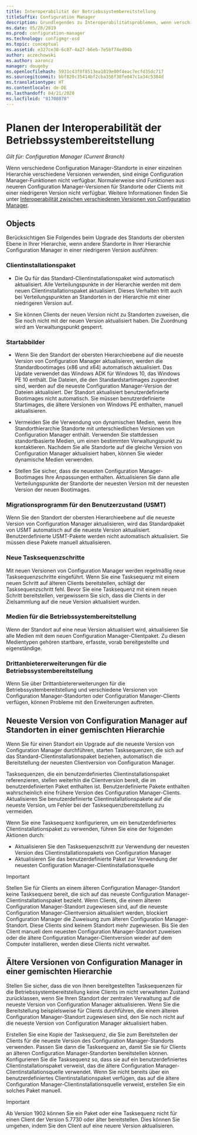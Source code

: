 ```yaml
---
title: Interoperabilität der Betriebssystembereitstellung
titleSuffix: Configuration Manager
description: Grundlegendes zu Interoperabilitätsproblemen, wenn verschiedene Configuration Manager-Standorte in einer einzelnen Hierarchie verschiedene Versionen verwenden.
ms.date: 05/28/2019
ms.prod: configuration-manager
ms.technology: configmgr-osd
ms.topic: conceptual
ms.assetid: e327ce38-6c07-4a27-b6eb-7e5bf74ed04b
author: aczechowski
ms.author: aaroncz
manager: dougeby
ms.openlocfilehash: 5931c43f0f8513ea1819e00f4eac7ecfd35dc717
ms.sourcegitcommit: bbf820c35414bf2cba356f30fe047c1a34c5384d
ms.translationtype: HT
ms.contentlocale: de-DE
ms.lasthandoff: 04/21/2020
ms.locfileid: "81708078"
---
```

# <a name="plan-for-os-deployment-interoperability"></a>Planen der Interoperabilität der Betriebssystembereitstellung

*Gilt für: Configuration Manager (Current Branch)*

Wenn verschiedene Configuration Manager-Standorte in einer einzelnen Hierarchie verschiedene Versionen verwenden, sind einige Configuration Manager-Funktionen nicht verfügbar. Normalerweise sind Funktionen aus neueren Configuration Manager-Versionen für Standorte oder Clients mit einer niedrigeren Version nicht verfügbar. Weitere Informationen finden Sie unter [Interoperabilität zwischen verschiedenen Versionen von Configuration Manager](../../core/plan-design/hierarchy/interoperability-between-different-versions.md).  


## <a name="objects"></a>Objects

Berücksichtigen Sie Folgendes beim Upgrade des Standorts der obersten Ebene in Ihrer Hierarchie, wenn andere Standorte in Ihrer Hierarchie Configuration Manager in einer niedrigeren Version ausführen:  

### <a name="client-installation-package"></a>Clientinstallationspaket  

- Die Qu für das Standard-Clientinstallationspaket wird automatisch aktualisiert. Alle Verteilungspunkte in der Hierarchie werden mit dem neuen Clientinstallationspaket aktualisiert. Dieses Verhalten tritt auch bei Verteilungspunkten an Standorten in der Hierarchie mit einer niedrigeren Version auf.  

- Sie können Clients der neuen Version nicht zu Standorten zuweisen, die Sie noch nicht mit der neuen Version aktualisiert haben. Die Zuordnung wird am Verwaltungspunkt gesperrt.  

### <a name="boot-images"></a>Startabbilder  

- Wenn Sie den Standort der obersten Hierarchieebene auf die neueste Version von Configuration Manager aktualisieren, werden die Standardbootimages (x86 und x64) automatisch aktualisiert. Das Update verwendet das Windows ADK für Windows 10, das Windows PE 10 enthält. Die Dateien, die den Standardstartimages zugeordnet sind, werden auf die neueste Configuration Manager-Version der Dateien aktualisiert. Der Standort aktualisiert benutzerdefinierte Bootimages nicht automatisch. Sie müssen benutzerdefinierte Startimages, die ältere Versionen von Windows PE enthalten, manuell aktualisieren.  

- Vermeiden Sie die Verwendung von dynamischen Medien, wenn Ihre Standorthierarchie Standorte mit unterschiedlichen Versionen von Configuration Manager enthält. Verwenden Sie stattdessen standortbasierte Medien, um einen bestimmten Verwaltungspunkt zu kontaktieren. Nachdem Sie alle Standorte auf die gleiche Version von Configuration Manager aktualisiert haben, können Sie wieder dynamische Medien verwenden.

- Stellen Sie sicher, dass die neuesten Configuration Manager-Bootimages Ihre Anpassungen enthalten. Aktualisieren Sie dann alle Verteilungspunkte der Standorte der neuesten Version mit der neuesten Version der neuen Bootimages.  

### <a name="user-state-migration-tool-usmt"></a>Migrationsprogramm für den Benutzerzustand (USMT)  

Wenn Sie den Standort der obersten Hierarchieebene auf die neueste Version von Configuration Manager aktualisieren, wird das Standardpaket von USMT automatisch auf die neueste Version aktualisiert. Benutzerdefinierte USMT-Pakete werden nicht automatisch aktualisiert. Sie müssen diese Pakete manuell aktualisieren.  

### <a name="new-task-sequence-steps"></a>Neue Tasksequenzschritte  

Mit neuen Versionen von Configuration Manager werden regelmäßig neue Tasksequenzschritte eingeführt. Wenn Sie eine Tasksequenz mit einem neuen Schritt auf älteren Clients bereitstellen, schlägt der Tasksequenzschritt fehl. Bevor Sie eine Tasksequenz mit einem neuen Schritt bereitstellen, vergewissern Sie sich, dass die Clients in der Zielsammlung auf die neue Version aktualisiert wurden.  

### <a name="os-deployment-media"></a>Medien für die Betriebssystembereitstellung  

Wenn der Standort auf eine neue Version aktualisiert wird, aktualisieren Sie alle Medien mit dem neuen Configuration Manager-Clientpaket. Zu diesen Medientypen gehören startbare, erfasste, vorab bereitgestellte und eigenständige.

### <a name="third-party-extensions-to-os-deployment"></a>Drittanbietererweiterungen für die Betriebssystembereitstellung  

Wenn Sie über Drittanbietererweiterungen für die Betriebssystembereitstellung und verschiedene Versionen von Configuration Manager-Standorten oder Configuration Manager-Clients verfügen, können Probleme mit den Erweiterungen auftreten.  


## <a name="latest-version-of-configuration-manager-sites-in-a-mixed-hierarchy"></a>Neueste Version von Configuration Manager auf Standorten in einer gemischten Hierarchie  

Wenn Sie für einen Standort ein Upgrade auf die neueste Version von Configuration Manager durchführen, starten Tasksequenzen, die sich auf das Standard-Clientinstallationspaket beziehen, automatisch die Bereitstellung der neuesten Clientversion von Configuration Manager.

Tasksequenzen, die ein benutzerdefiniertes Clientinstallationspaket referenzieren, stellen weiterhin die Clientversion bereit, die im benutzerdefinierten Paket enthalten ist. Benutzerdefinierte Pakete enthalten wahrscheinlich eine frühere Version des Configuration Manager-Clients. Aktualisieren Sie benutzerdefinierte Clientinstallationspakete auf die neueste Version, um Fehler bei der Tasksequenzbereitstellung zu vermeiden.

Wenn Sie eine Tasksequenz konfigurieren, um ein benutzerdefiniertes Clientinstallationspaket zu verwenden, führen Sie eine der folgenden Aktionen durch:

- Aktualisieren Sie den Tasksequenzschritt zur Verwendung der neuesten Version des Clientinstallationspakets von Configuration Manager
- Aktualisieren Sie das benutzerdefinierte Paket zur Verwendung der neuesten Configuration Manager-Clientinstallationsquelle

> [!IMPORTANT]  
> Stellen Sie für Clients an einem älteren Configuration Manager-Standort keine Tasksequenz bereit, die sich auf das neueste Configuration Manager-Clientinstallationspaket bezieht. Wenn Clients, die einem älteren Configuration Manager-Standort zugewiesen sind, auf die neueste Configuration Manager-Clientversion aktualisiert werden, blockiert Configuration Manager die Zuweisung zum älteren Configuration Manager-Standort. Diese Clients sind keinem Standort mehr zugewiesen. Bis Sie den Client manuell dem neuesten Configuration Manager-Standort zuweisen oder die ältere Configuration Manager-Clientversion wieder auf dem Computer installieren, werden diese Clients nicht verwaltet.


## <a name="older-versions-of-configuration-manager-in-a-mixed-hierarchy"></a>Ältere Versionen von Configuration Manager in einer gemischten Hierarchie  

Stellen Sie sicher, dass die von Ihnen bereitgestellten Tasksequenzen für die Betriebssystembereitstellung keine Clients im nicht verwalteten Zustand zurücklassen, wenn Sie Ihren Standort der zentralen Verwaltung auf die neueste Version von Configuration Manager aktualisieren. Wenn Sie die Bereitstellung beispielsweise für Clients durchführen, die einem älteren Configuration Manager-Standort zugewiesen sind, den Sie noch nicht auf die neueste Version von Configuration Manager aktualisiert haben.

Erstellen Sie eine Kopie der Tasksequenz, die Sie zum Bereitstellen der Clients für die neueste Version des Configuration Manager-Standorts verwenden. Passen Sie dann die Tasksequenz an, damit Sie sie für Clients an älteren Configuration Manager-Standorten bereitstellen können. Konfigurieren Sie die Tasksequenz so, dass sie auf ein benutzerdefiniertes Clientinstallationspaket verweist, das die ältere Configuration Manager-Clientinstallationsquelle verwendet. Wenn Sie nicht bereits über ein benutzerdefiniertes Clientinstallationspaket verfügen, das auf die ältere Configuration Manager-Clientinstallationsquelle verweist, erstellen Sie ein solches Paket manuell.  

> [!Important]  
> Ab Version 1902 können Sie ein Paket oder eine Tasksequenz nicht für einen Client der Version 5.7730 oder älter bereitstellen. Dies können Sie umgehen, indem Sie den Client auf eine neuere Version aktualisieren.<!-- SCCMDocs-pr issue #3493 -->
